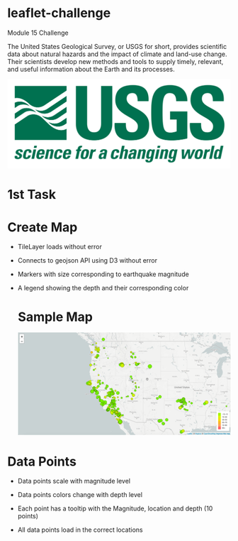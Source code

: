 # leaflet-challenge
Module 15 Challenge

The United States Geological Survey, or USGS for short, provides scientific data about natural hazards and the impact of climate and land-use change. Their scientists develop new methods and tools to supply timely, relevant, and useful information about the Earth and its processes.

<p align='center'> <img src='Leaflet-Part-1/Images/1-Logo.png'></p>

# 1st Task
# Create Map
- TileLayer loads without error 
- Connects to geojson API using D3 without error 
- Markers with size corresponding to earthquake magnitude 
- A legend showing the depth and their corresponding color

  # Sample Map
  <img src="Leaflet-Part-1/Images/2-BasicMap.png">
  
# Data Points 
- Data points scale with magnitude level 

- Data points colors change with depth level

- Each point has a tooltip with the Magnitude, location and depth (10 points)

- All data points load in the correct locations

